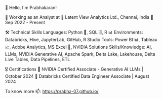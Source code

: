 👋 Hello, I'm Prabhakaran!

💼 Working as an Analyst at 📍 Latent View Analytics Ltd., Chennai, India
📅 Sep 2022 - Present

🛠️ Technical Skills
Languages: Python 🐍, SQL 🗄️, R 📊
Environments: Databricks, Hive, JupyterLab, GitHub, R Studio
Tools: Power BI 📊, Tableau 📈, Adobe Analytics, MS Excel 📑, NVIDIA Solutions
Skills/Knowledge: AI, LLMs, NVIDIA Generative AI, Apache Spark, Delta Lake, Lakehouse, Delta Live Tables, Data Pipelines, ETL

🎖️ Certifications
🥇 NVIDIA Certified Associate - Generative AI LLMs | October 2024 
🏅 Databricks Certified Data Engineer Associate | August 2024

To know more 📫: https://prabha-07.github.io/
